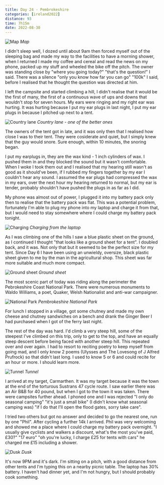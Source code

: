 ```yaml
--- 
title: Day 24 - Pembrokeshire
categories: [ireland2022]
distance: 93
time: 7h15m
date: 2022-08-30
---
```


![Map](/images/ireland2022/20220830_map.jpg) 
*Map*

I didn't sleep well, I dozed until about 9am then forced myself out of the
sleeping bag and made my way to the facilities to have a morning shower, when
I returned I made my coffee and cereal and read the news on my phone, packed
up my stuff and wheeled the bike off the pitch. The owner was standing close
by "where you going today?" "that's the question!" I said. There was a silence
"only you know how far you can go" "100k" I said, before I realised that he
thought the question was directed at him.

I left the campsite and started climbing a hill, I didn't realise that it
would be the first of many, the first of a continuous wave of ups and downs
that wouldn't stop for seven hours. My ears were ringing and my right ear was
hurting. It was hurting because I put my ear plugs in last night, I put my ear
plugs in because I pitched up next to a tent.

![Country lane](/images/ireland2022/20220830_1.jpg) 
*Country lane - one of the better ones*

The owners of the tent got in late, and it was only then that I realised how
close I was to their tent. They were cosiderate and quiet, but I simply knew
that the guy would snore. Sure enough, within 10 minutes, the snoring began.

I put my earplugs in, they are the wax kind - 1 inch cylinders of wax. I pushed
them in and they blocked the sound but it wasn't comfortable. When I woke I
took them out and I realised that my hearing still wasn't as good as it
should've been, if I rubbed my fingers together by my ear I couldn't hear any
sound. I assumed the ear plugs had compressed the wax in my ears, over the
next hour my hearing returned to normal, but my ear is tender, probably
shouldn't have pushed the plugs in as far as I did.

My phone was almost out of power, I plugged it into my battery pack only then
to realise that the battery pack was flat. This was a potential problem,
fortunately I'm able to plug my phone into my laptop and charge it from that,
but I would need to stay somewhere where I could charge my battery pack
tonight.

![Charging](/images/ireland2022/20220830_2.jpg) 
*Charging from the laptop*

As I was climbing one of the hills I saw a blue plastic sheet on the ground,
as I continued I thought "that looks like a ground sheet for a tent". I
doubled back, and it was. Not only that but it seemed to be the perfect size
for my tent. Since Day 6 I have been using an unwieldy, oversize, black
plastic sheet given to me by the man in the agricultural shop. This sheet was
far more suitable and much more compact.

![Ground sheet](/images/ireland2022/20220830_6.jpg) 
*Ground sheet*

The most scenic part of today was riding along the perimeter the Pebrokeshire
Coast National Park. There were numerous monuments to Waldo Williams, a poet,
Quaker, Welsh Nationalist and anti-war campaigner.

![National Park](/images/ireland2022/20220830_3.jpg) 
*Pembrokeshire National Park*

For lunch I stopped in a village, got some chutney and made my own cheese and
chutney sandwiches on a bench and drank the Ginger Beer I had purchased when I
got of the ferry last night.

The rest of the day was hard. I'd climb a very steep hill, some of the
steepest I've climbed on this trip, only to get to the top, and have an
equally steep descent before being faced with another steep hill. This
repeated over and over again. I had to resort to reciting poetry to keep
myself from going mad, and I only know 2 poems (Ulysses and The Lovesong of
J Alfred Prufrock) so that didn't last long. I used to know 5 or 6 and could
recite for an hour or more. I should learn more.

![Tunnel](/images/ireland2022/20220830_4.jpg) 
*Tunnel*

I arrived at my target, Carmarthen. It was my target because it was the town
at the end of the torturous Sustrans 47 cycle route. I saw earlier there was
an Air B&B for 40 pound, but when I got to the town it was taken. There were
campsites further ahead. I phoned one and I was rejected "I only do seasonal
camping" "it's just a small bike" (I didn't know what seasonal camping was)
"if I do that I'll open the flood gates, sorry take care".

I tried two others but got no answer and decided to go the nearest one, run by
one "Phil". After cycling a further 14k I arrived. Phil was very welcoming and
showed me a place where I could charge my battery pack overnight. "I usually
give cyclists and walkers a discount, what's the most you've paid, £30?" "17
euro" "oh you're lucky, I charge £25 for tents with cars" he charged me £15
including a shower.

![Dusk](/images/ireland2022/20220830_5.jpg) 
*Dusk*

It's now 9PM and it's dark. I'm sitting on a pitch, with a good distance from
other tents and I'm typing this on a nearby picnic table. The laptop has 30%
battery. I haven't had dinner yet, and I'm not hungry, but I should probably
cook something.







